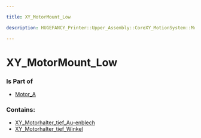 ```yaml
---

title: XY_MotorMount_Low

description: HUGEFANCY_Printer::Upper_Assembly::CoreXY_MotionSystem::Motor_A::XY_MotorMount_Low

---
```

# XY_MotorMount_Low
<script>
    var geoarray = '{"XY_Motorhalter_tief_Au-enblech": {}, "XY_Motorhalter_tief_Winkel": {}}';
</script>
<script>
    var basepath = '/assets/HUGEFANCY_Printer/Upper_Assembly/CoreXY_MotionSystem/Motor_A/XY_MotorMount_Low/';
</script>
<link rel="stylesheet" href="/css/container.css">

<div id="container"></div>

<!-- these are the required scripts for the three.js scene -->
<script src="/lib/three.min.js"></script>
<script src="/lib/OrbitControls.js"></script>
<script src="/lib/RectAreaLightUniformsLib.js"></script>
<!-- this is your app's lib file -->
<script src="/lib/triceratops_app.js"></script>
### Is Part of
- [Motor_A](../Motor_A)  

### Contains:
- [XY_Motorhalter_tief_Au-enblech](./XY_MotorMount_Low/XY_Motorhalter_tief_Au-enblech)  
- [XY_Motorhalter_tief_Winkel](./XY_MotorMount_Low/XY_Motorhalter_tief_Winkel)

